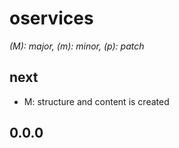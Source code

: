 # oservices

*(M): major, (m): minor, (p): patch*

## next
* M: structure and content is created

## 0.0.0
